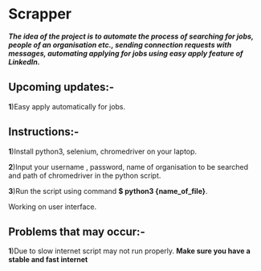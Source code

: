 # Scrapper

***The idea of the project is to automate the process of searching for jobs, people of an organisation etc., sending connection requests with messages, automating applying for jobs using easy apply feature of LinkedIn.***

## Upcoming updates:-

**1**)Easy apply automatically for jobs.

## Instructions:-

**1**)Install python3, selenium, chromedriver on your laptop.

**2**)Input your username , password, name of organisation to be searched and path of chromedriver in the python script.

**3**)Run the script using command **$ python3 {name_of_file}**.

Working on user interface.

## Problems that may occur:-

**1**)Due to slow internet script may not run properly. **Make sure you have a stable and fast internet** 
